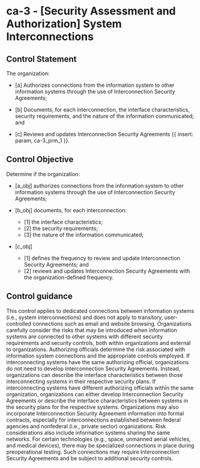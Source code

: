 # ca-3 - \[Security Assessment and Authorization\] System Interconnections

## Control Statement

The organization:

- \[a\] Authorizes connections from the information system to other information systems through the use of Interconnection Security Agreements;

- \[b\] Documents, for each interconnection, the interface characteristics, security requirements, and the nature of the information communicated; and

- \[c\] Reviews and updates Interconnection Security Agreements {{ insert: param, ca-3_prm_1 }}.

## Control Objective

Determine if the organization:

- \[a_obj\] authorizes connections from the information system to other information systems through the use of Interconnection Security Agreements;

- \[b_obj\] documents, for each interconnection:

  - \[1\] the interface characteristics;
  - \[2\] the security requirements;
  - \[3\] the nature of the information communicated;

- \[c_obj\]

  - \[1\] defines the frequency to review and update Interconnection Security Agreements; and
  - \[2\] reviews and updates Interconnection Security Agreements with the organization-defined frequency.

## Control guidance

This control applies to dedicated connections between information systems (i.e., system interconnections) and does not apply to transitory, user-controlled connections such as email and website browsing. Organizations carefully consider the risks that may be introduced when information systems are connected to other systems with different security requirements and security controls, both within organizations and external to organizations. Authorizing officials determine the risk associated with information system connections and the appropriate controls employed. If interconnecting systems have the same authorizing official, organizations do not need to develop Interconnection Security Agreements. Instead, organizations can describe the interface characteristics between those interconnecting systems in their respective security plans. If interconnecting systems have different authorizing officials within the same organization, organizations can either develop Interconnection Security Agreements or describe the interface characteristics between systems in the security plans for the respective systems. Organizations may also incorporate Interconnection Security Agreement information into formal contracts, especially for interconnections established between federal agencies and nonfederal (i.e., private sector) organizations. Risk considerations also include information systems sharing the same networks. For certain technologies (e.g., space, unmanned aerial vehicles, and medical devices), there may be specialized connections in place during preoperational testing. Such connections may require Interconnection Security Agreements and be subject to additional security controls.
